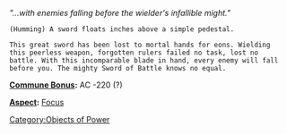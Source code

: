 *"...with enemies falling before the wielder's infallible might."*

`(Humming) A sword floats inches above a simple pedestal.`

`This great sword has been lost to mortal hands for eons. Wielding`  
`this peerless weapon, forgotten rulers failed no task, lost no`  
`battle. With this incomparable blade in hand, every enemy will fall`  
`before you. The mighty Sword of Battle knows no equal.`

**[Commune Bonus](Commune.md "wikilink"):** AC -220 (?)

**[Aspect](:Category:Aspects.md "wikilink"):** [
Focus](Aspect_-_Focus.md "wikilink")

[Category:Objects of Power](Category:Objects_of_Power "wikilink")
